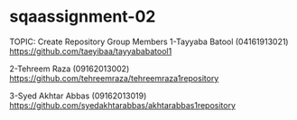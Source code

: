 # sqaassignment-02
TOPIC: Create Repository 
Group Members 
1-Tayyaba Batool (04161913021)
https://github.com/taeyibaa/tayyababatool1

2-Tehreem Raza (09162013002)
https://github.com/tehreemraza/tehreemraza1repository

3-Syed Akhtar Abbas (09162013019)
https://github.com/syedakhtarabbas/akhtarabbas1repository
